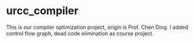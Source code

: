 urcc_compiler
=============

This is our compiler optimization project, origin is Prof. Chen Ding. I added control flow graph, dead code elimination
as course project.
